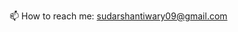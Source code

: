  📫 How to reach me: sudarshantiwary09@gmail.com



<!---
ttsudarshan/ttsudarshan is a ✨ special ✨ repository because its `README.md` (this file) appears on your GitHub profile.
You can click the Preview link to take a look at your changes.
--->
